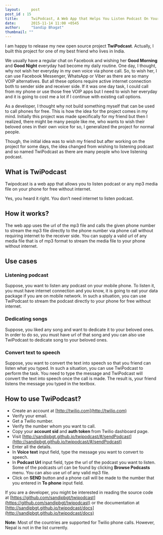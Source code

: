 ```yaml
---
layout:     post
post_id : 15
title:      TwiPodcast, A Web App that Helps You Listen Podcast On Your Phone Without Internet
date:       2015-11-14 11:00 +0545
author:     "Sandip Bhagat"
thumbnail: ""
---
```


I am happy to release my new open source project **TwiPodcast**. Actually, I built this project for one of my best friend who lives in India.

We usually have a regular chat on Facebook and wishing her **Good Morning** and **Good Night** everyday had become my daily routine. One day, I thought, why not wish her everyday in my own voice via phone call. So, to wish her, I can use Facebook Messenger, WhatsApp or Viber as there are so many VOIP alternatives. But all these options require active internet connection both to sender side and receiver side. If it was one day task, I could call from my phone or use those free VOIP apps but I need to wish her everyday and it is going to cost me a lot if I continue with existing call options.

As a developer, I thought why not build something myself that can be used to call phones for free. This is how the idea for the project comes in my mind. Initially this project was made specifically for my friend but then I realized, there might be many people like me, who wants to wish their beloved ones in their own voice for so, I generalized the project for normal people.

Though, the initial idea was to wish my friend but after working on the project for some days, the idea changed from wishing to listening podcast and so named TwiPodcast as there are many people who love listening podcast.

## What is TwiPodcast

Twipodcast is a web app that allows you to listen podcast or any mp3 media file on your phone for free without internet.

Yes, you heard it right. You don’t need internet to listen podcast.

## How it works?

The web app uses the url of the mp3 file and calls the given phone number to stream the mp3 file directly to the phone number via phone call without requiring internet to the receiver side. You can supply a valid url of any media file that is of mp3 format to stream the media file to your phone without internet.

## Use cases

### Listening podcast

Suppose, you want to listen any podcast on your mobile phone. To listen it, you must have internet connection and you know, it is going to eat your data package if you are on mobile network. In such a situation, you can use TwiPodcast to stream the podcast directly to your phone for free without internet.

### Dedicating songs

Suppose, you liked any song and want to dedicate it to your beloved ones. In order to do so, you must have url of that song and you can also use TwiPodcast to dedicate song to your beloved ones.

### Convert text to speech

Suppose, you want to convert the text into speech so that you friend can listen what you typed. In such a situation, you can use TwiPodcast to perform the task. You need to type the message and TwiPodcast will convert the text into speech once the call is made. The result is, your friend listens the message you typed in the textbox.

## How to use TwiPodcast?

* Create an account at [http://twilio.com](http://twilio.com)
* Verify your email.
* Get a Twilio number.
* Verify the number whom you want to call.
* Copy your **account sid** and **auth token** from Twilio dashboard page.
* Visit [http://sandipbgt.github.io/twipodcast/#/sendPodcast](http://sandipbgt.github.io/twipodcast/#/sendPodcast)
* Enter all the details.
* In **Voice text** input field, type the message you want to convert to speech.
* In **Podcast Url** input field, type the url of the podcast you want to listen. Some of the podcasts url can be found by clicking **Browse Podcasts** menu. You can also use url of any valid mp3 file.
* Click on **SEND** button and a phone call will be made to the number that you entered in **To phone** input field.

If you are a developer, you might be interested in reading the source code at [https://github.com/sandipbgt/twipodcast](https://github.com/sandipbgt/twipodcast) or the documentation at [http://sandipbgt.github.io/twipodcast/docs](http://sandipbgt.github.io/twipodcast/docs)

**Note:** Most of  the countries are supported for Twilio phone calls. However, Nepal is not in the list currently.